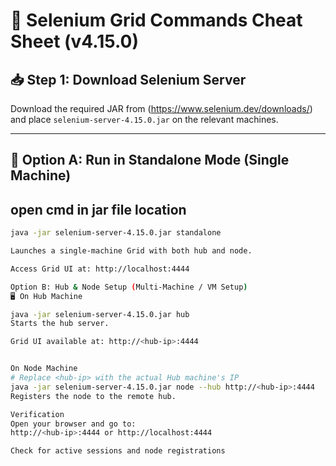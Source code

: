 # 🧪 Selenium Grid Commands Cheat Sheet (v4.15.0)

## 📥 Step 1: Download Selenium Server

Download the required JAR from (https://www.selenium.dev/downloads/)  and place `selenium-server-4.15.0.jar` on the relevant machines.

---

## 🚀 Option A: Run in Standalone Mode (Single Machine)
## open cmd in jar file location
```bash
java -jar selenium-server-4.15.0.jar standalone

Launches a single-machine Grid with both hub and node.

Access Grid UI at: http://localhost:4444

Option B: Hub & Node Setup (Multi-Machine / VM Setup)
🖥️ On Hub Machine

java -jar selenium-server-4.15.0.jar hub
Starts the hub server.

Grid UI available at: http://<hub-ip>:4444


On Node Machine
# Replace <hub-ip> with the actual Hub machine's IP
java -jar selenium-server-4.15.0.jar node --hub http://<hub-ip>:4444
Registers the node to the remote hub.

Verification
Open your browser and go to:
http://<hub-ip>:4444 or http://localhost:4444

Check for active sessions and node registrations
